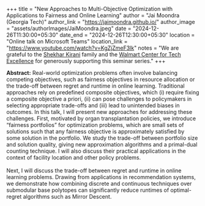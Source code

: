 +++
title = "New Approaches to Multi-Objective Optimization with Applications to Fairness and Online Learning"
author = "Jai Moondra (Georgia Tech)"
author_link = "https://jaimoondra.github.io/"
author_image = "assets/authorImages/JaiMoondra.jpeg"
date = "2024-12-26T11:30:00+05:30"
date_end = "2024-12-26T12:30:00+05:30"
location = "Online talk on Microsoft Teams"
location_link = "https://www.youtube.com/watch?v=KgZjZmeF3lk"
notes = "We are grateful to the <a href = "https://www.accel.com/people/shekhar-kirani" target= "_blank">Shekhar Kirani</a> family and the <a href = "https://www.csa.iisc.ac.in/cfe-walmart/" target= "_blank">Walmart Center for Tech Excellence</a> for generously supporting this seminar series."
+++

<b>Abstract:</b>
Real-world optimization problems often involve balancing competing objectives, such as fairness objectives in resource allocation or the trade-off between regret and runtime in online learning. Traditional approaches rely on predefined composite objectives, which (i) require fixing a composite objective a priori, (ii) can pose challenges to policymakers in selecting appropriate trade-offs and (iii) lead to unintended biases in outcomes. In this talk, I will present new approaches for addressing these challenges. First, motivated by organ transplantation policies, we introduce “fairness portfolios” for optimization problems, which are small sets of solutions such that any fairness objective is approximately satisfied by some solution in the portfolio. We study the trade-off between portfolio size and solution quality, giving new approximation algorithms and a primal-dual counting technique. I will also discuss their practical applications in the context of facility location and other policy problems.
<br><br>
Next, I will discuss the trade-off between regret and runtime in online learning problems. Drawing from applications in recommendation systems, we demonstrate how combining discrete and continuous techniques over submodular base polytopes can significantly reduce runtimes of optimal-regret algorithms such as Mirror Descent.
